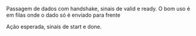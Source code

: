 Passagem de dados com handshake, sinais de valid e ready. O bom uso é em filas onde o dado só é enviado para frente

Ação esperada, sinais de start e done. 